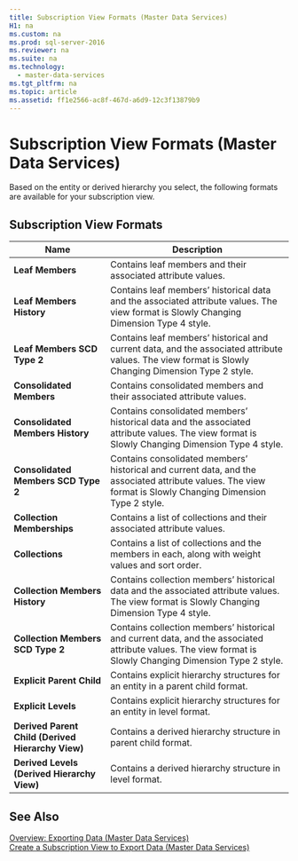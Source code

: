 ```yaml
---
title: Subscription View Formats (Master Data Services)
H1: na
ms.custom: na
ms.prod: sql-server-2016
ms.reviewer: na
ms.suite: na
ms.technology: 
  - master-data-services
ms.tgt_pltfrm: na
ms.topic: article
ms.assetid: ff1e2566-ac8f-467d-a6d9-12c3f13879b9
---
```

# Subscription View Formats (Master Data Services)
  Based on the entity or derived hierarchy you select, the following formats are available for your subscription view.  
  
## Subscription View Formats  
  
|Name|Description|  
|----------|-----------------|  
|**Leaf Members**|Contains leaf members and their associated attribute values.|  
|**Leaf Members History**|Contains leaf members’ historical data and the associated attribute values. The view format is Slowly Changing Dimension Type 4 style.|  
|**Leaf Members SCD Type 2**|Contains leaf members’ historical and current data, and the associated attribute values. The view format is Slowly Changing Dimension Type 2 style.|  
|**Consolidated Members**|Contains consolidated members and their associated attribute values.|  
|**Consolidated Members History**|Contains consolidated members’ historical data and the associated attribute values. The view format is Slowly Changing Dimension Type 4 style.|  
|**Consolidated Members SCD Type 2**|Contains consolidated members’ historical and current data, and the associated attribute values. The view format is Slowly Changing Dimension Type 2 style.|  
|**Collection Memberships**|Contains a list of collections and their associated attribute values.|  
|**Collections**|Contains a list of collections and the members in each, along with weight values and sort order.|  
|**Collection Members History**|Contains collection members’ historical data and the associated attribute values. The view format is Slowly Changing Dimension Type 4 style.|  
|**Collection Members SCD Type 2**|Contains collection members’ historical and current data, and the associated attribute values. The view format is Slowly Changing Dimension Type 2 style.|  
|**Explicit Parent Child**|Contains explicit hierarchy structures for an entity in a parent child format.|  
|**Explicit Levels**|Contains explicit hierarchy structures for an entity in level format.|  
|**Derived Parent Child (Derived Hierarchy View)**|Contains a derived hierarchy structure in parent child format.|  
|**Derived Levels (Derived Hierarchy View)**|Contains a derived hierarchy structure in level format.|  
  
## See Also  
 [Overview: Exporting Data &#40;Master Data Services&#41;](../Topic/Overview:%20Exporting%20Data%20\(Master%20Data%20Services\).md)   
 [Create a Subscription View to Export Data &#40;Master Data Services&#41;](../../Topics/TopicNameContainA/Create-a-Subscription-View-to-Export-Data--Master-Data-Services-.md)  
  
  